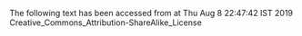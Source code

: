 The following text has been accessed from at Thu Aug 8 22:47:42 IST 2019
Creative_Commons_Attribution-ShareAlike_License
